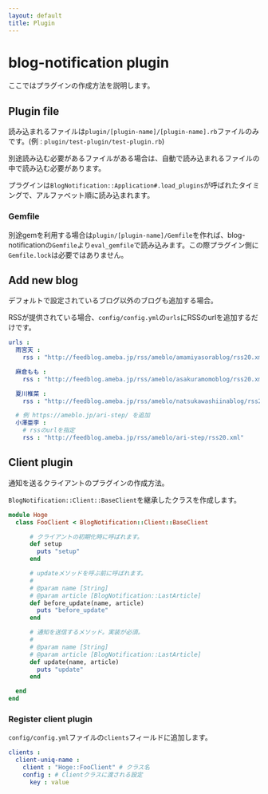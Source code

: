 ```yaml
---
layout: default
title: Plugin
---
```


# blog-notification plugin

ここではプラグインの作成方法を説明します。

## Plugin file

読み込まれるファイルは``plugin/[plugin-name]/[plugin-name].rb``ファイルのみです。(例 : ``plugin/test-plugin/test-plugin.rb``)

別途読み込む必要があるファイルがある場合は、自動で読み込まれるファイルの中で読み込む必要があります。

プラグインは``BlogNotification::Application#.load_plugins``が呼ばれたタイミングで、アルファベット順に読み込まれます。

### Gemfile

別途gemを利用する場合は``plugin/[plugin-name]/Gemfile``を作れば、blog-notificationの``Gemfile``より``eval_gemfile``で読み込みます。この際プラグイン側に``Gemfile.lock``は必要ではありません。

## Add new blog

デフォルトで設定されているブログ以外のブログも追加する場合。

RSSが提供されている場合、``config/config.yml``の``urls``にRSSのurlを追加するだけです。

```yaml
urls :
  雨宮天 :
    rss : "http://feedblog.ameba.jp/rss/ameblo/amamiyasorablog/rss20.xml"

  麻倉もも :
    rss : "http://feedblog.ameba.jp/rss/ameblo/asakuramomoblog/rss20.xml"

  夏川椎菜 :
    rss : "http://feedblog.ameba.jp/rss/ameblo/natsukawashiinablog/rss20.xml"

  # 例 https://ameblo.jp/ari-step/ を追加
  小澤亜李 :
    # rssのurlを指定
    rss : "http://feedblog.ameba.jp/rss/ameblo/ari-step/rss20.xml"
```

## Client plugin

通知を送るクライアントのプラグインの作成方法。

``BlogNotification::Client::BaseClient``を継承したクラスを作成します。

```ruby
module Hoge
  class FooClient < BlogNotification::Client::BaseClient

      # クライアントの初期化時に呼ばれます。
      def setup
        puts "setup"
      end

      # updateメソッドを呼ぶ前に呼ばれます。
      #
      # @param name [String]
      # @param article [BlogNotification::LastArticle]
      def before_update(name, article)
        puts "before_update"
      end

      # 通知を送信するメソッド。実装が必須。
      #
      # @param name [String]
      # @param article [BlogNotification::LastArticle]
      def update(name, article)
        puts "update"
      end

  end
end
```

### Register client plugin

``config/config.yml``ファイルの``clients``フィールドに追加します。

```yaml
clients :
  client-uniq-name :
    client : "Hoge::FooClient" # クラス名
    config : # Clientクラスに渡される設定
      key : value
```